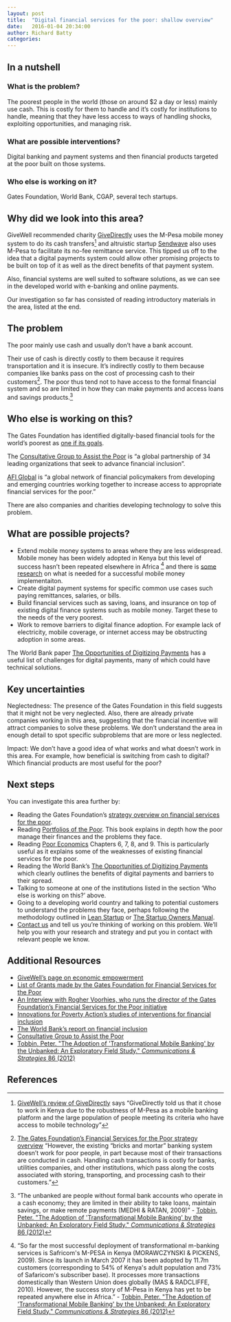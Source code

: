 ```yaml
---
layout: post
title:  "Digital financial services for the poor: shallow overview"
date:   2016-01-04 20:34:00
author: Richard Batty
categories:
---
```


## In a nutshell

### What is the problem?

The poorest people in the world (those on around $2 a day or less) mainly use cash. This is costly for them to handle and it’s costly for institutions to handle, meaning that they have less access to ways of handling shocks, exploiting opportunities, and managing risk.

### What are possible interventions?

Digital banking and payment systems and then financial products targeted at the poor built on those systems.

### Who else is working on it?

Gates Foundation, World Bank, CGAP, several tech startups.
<!--more-->

## Why did we look into this area?

GiveWell recommended charity [GiveDirectly](https://www.givedirectly.org/) uses the M-Pesa mobile money system to do its cash transfers[^1] and altruistic startup [Sendwave](http://www.sendwave.com/) also uses M-Pesa to facilitate its no-fee remittance service. This tipped us off to the idea that a digital payments system could allow other promising projects to be built on top of it as well as the direct benefits of that payment system.

Also, financial systems are well suited to software solutions, as we can see in the developed world with e-banking and online payments.

Our investigation so far has consisted of reading introductory materials in the area, listed at the end.

## The problem

The poor mainly use cash and usually don’t have a bank account.

Their use of cash is directly costly to them because it requires transportation and it is insecure. It’s indirectly costly to them because companies like banks pass on the cost of processing cash to their customers[^2]. The poor thus tend not to have access to the formal financial system and so are limited in how they can make payments and access loans and savings products.[^3]

## Who else is working on this?

The Gates Foundation has identified digitally-based financial tools for the world’s poorest as [one if its goals](http://www.gatesfoundation.org/What-We-Do/Global-Development/Financial-Services-for-the-Poor).

The [Consultative Group to Assist the Poor](http://www.cgap.org/) is “a global partnership of 34 leading organizations that seek to advance financial inclusion”.

[AFI Global](http://www.afi-global.org/about-us) is “a global network of financial policymakers from developing and emerging countries working together to increase access to appropriate financial services for the poor.”

There are also companies and charities developing technology to solve this problem.

## What are possible projects?

* Extend mobile money systems to areas where they are less widespread. Mobile money has been widely adopted in Kenya but this level of success hasn’t been repeated elsewhere in Africa [^4] and there is [some research](http://www.gsma.com/mobilefordevelopment/wp-content/uploads/2012/03/What-makes-a-successful-mobile-money-implementation.pdf) on what is needed for a successful mobile money implementaiton.
* Create digital payment systems for specific common use cases such paying remittances, salaries, or bills.
* Build financial services such as saving, loans, and insurance on top of existing digital finance systems such as mobile money. Target these to the needs of the very poorest.
* Work to remove barriers to digital finance adoption. For example lack of electricity, mobile coverage, or internet access may be obstructing adoption in some areas.

The World Bank paper [The Opportunities of Digitizing Payments](http://www-wds.worldbank.org/external/default/WDSContentServer/WDSP/IB/2014/10/27/000456286_20141027124326/Rendered/PDF/903050WP0REPLACEMENT0Box385358B00PUBLIC0.pdf) has a useful list of challenges for digital payments, many of which could have technical solutions.

## Key uncertainties

Neglectedness: The presence of the Gates Foundation in this field suggests that it might not be very neglected. Also, there are already private companies working in this area, suggesting that the financial incentive will attract companies to solve these problems. We don’t understand the area in enough detail to spot specific subproblems that are more or less neglected.

Impact: We don’t have a good idea of what works and what doesn’t work in this area. For example, how beneficial is switching from cash to digital? Which financial products are most useful for the poor?

## Next steps

You can investigate this area further by:

* Reading the Gates Foundation’s [strategy overview on financial services for the poor](http://www.gatesfoundation.org/What-We-Do/Global-Development/Financial-Services-for-the-Poor).
* Reading [Portfolios of the Poor](http://www.portfoliosofthepoor.com/). This book explains in depth how the poor manage their finances and the problems they face.
* Reading [Poor Economics](http://www.pooreconomics.com/) Chapters 6, 7, 8, and 9. This is particularly useful as it explains some of the weaknesses of existing financial services for the poor.
* Reading the World Bank’s [The Opportunities of Digitizing Payments](http://www-wds.worldbank.org/external/default/WDSContentServer/WDSP/IB/2014/10/27/000456286_20141027124326/Rendered/PDF/903050WP0REPLACEMENT0Box385358B00PUBLIC0.pdf) which clearly outlines the benefits of digital payments and barriers to their spread.
* Talking to someone at one of the institutions listed in the section ‘Who else is working on this?’ above.
* Going to a developing world country and talking to potential customers to understand the problems they face, perhaps following the methodology outlined in [Lean Startup](http://theleanstartup.com/) or [The Startup Owners Manual](http://www.amazon.com/The-Startup-Owners-Manual-Step-By-Step/dp/0984999302).
* [Contact us](/about) and tell us you’re thinking of working on this problem. We’ll help you with your research and strategy and put you in contact with relevant people we know.

## Additional Resources

* [GiveWell’s page on economic empowerment](http://www.givewell.org/international/economic-empowerment
)
* [List of Grants made by the Gates Foundation for Financial Services for the Poor](http://www.gatesfoundation.org/How-We-Work/Quick-Links/Grants-Database#q/issue=Financial%20Services%20for%20the%20Poor)
* [An Interview with Rogher Voorhies, who runs the director of the Gates Foundation’s Financial Services for the Poor initiative](http://www.mckinsey.com/~/media/McKinsey/dotcom/client_service/Financial%20Services/Latest%20thinking/Payments/MoP18_Payments_and_financial_inclusion_An_interview_with_Rodger_Voorhies.ashx)
* [Innovations for Poverty Action’s studies of interventions for financial inclusion](http://www.poverty-action.org/program-area/financial-inclusion/publications)
* [The World Bank’s report on financial inclusion](http://www.worldbank.org/en/programs/globalfindex)
* [Consultative Group to Assist the Poor](http://www.cgap.org/)
* [Tobbin, Peter. "The Adoption of 'Transformational Mobile Banking' by the Unbanked: An Exploratory Field Study." *Communications & Strategies* 86 (2012)](103-120.http://repec.idate.fr/RePEc/idt/journl/CS8605/CS86_TOBBIN.pdf)

## References
[^1]: [GiveWell’s review of GiveDirectly](http://www.givewell.org/International/top-charities/give-directly) says “GiveDirectly told us that it chose to work in Kenya due to the robustness of M-Pesa as a mobile banking platform and the large population of people meeting its criteria who have access to mobile technology”
[^2]: [The Gates Foundation’s Financial Services for the Poor strategy overview](http://www.gatesfoundation.org/What-We-Do/Global-Development/Financial-Services-for-the-Poor) “However, the existing “bricks and mortar” banking system doesn’t work for poor people, in part because most of their transactions are conducted in cash. Handling cash transactions is costly for banks, utilities companies, and other institutions, which pass along the costs associated with storing, transporting, and processing cash to their customers.”
[^3]: “The unbanked are people without formal bank accounts who operate in a cash economy; they are limited in their ability to take loans, maintain savings, or make remote payments (MEDHI & RATAN, 2009)” - [Tobbin, Peter. "The Adoption of 'Transformational Mobile Banking' by the Unbanked: An Exploratory Field Study." *Communications & Strategies* 86 (2012)](103-120.http://repec.idate.fr/RePEc/idt/journl/CS8605/CS86_TOBBIN.pdf)
[^4]: “So far the most successful deployment of transformational m-banking services is Safricom's M-PESA in Kenya (MORAWCZYNSKI & PICKENS, 2009). Since its launch in March 2007 it has been adopted by 11.7m customers (corresponding to 54% of Kenya's adult population and 73% of Safaricom's subscriber base). It processes more transactions domestically than Western Union does globally (MAS & RADCLIFFE, 2010). However, the success story of M-Pesa in Kenya has yet to be repeated anywhere else in Africa.” - [Tobbin, Peter. "The Adoption of 'Transformational Mobile Banking' by the Unbanked: An Exploratory Field Study." *Communications & Strategies* 86 (2012)](103-120.http://repec.idate.fr/RePEc/idt/journl/CS8605/CS86_TOBBIN.pdf)

